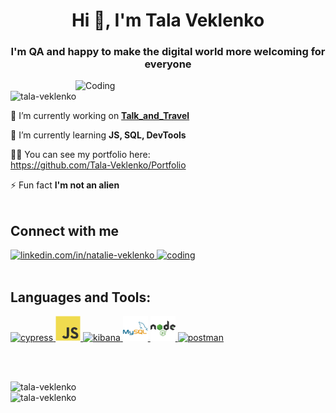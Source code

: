 <h1 align="center">Hi 👋, I'm Tala Veklenko</h1>
<h3 align="center">I'm QA and happy to make the digital world more welcoming for everyone</h3>

<img align="right" alt="Coding" width="400" src="https://camo.githubusercontent.com/08379040ed04c695c89593ee75845b3bcfd057b7a5c3e945d8dd18fa9d74c33b/68747470733a2f2f6465762d746f2d75706c6f6164732e73332e616d617a6f6e6177732e636f6d2f692f64347476756b6274356d726133376376776b6c6b2e6769663f7261773d74727565">
<p align="left"> <img src="https://komarev.com/ghpvc/?username=tala-veklenko&label=Profile%20views&color=0e75b6&style=flat" alt="tala-veklenko" /> </p>

🔭 I’m currently working on **[Talk_and_Travel](https://talk-and-travel.online)**</br>

🌱 I’m currently learning **JS, SQL, DevTools** </br>

👨‍💻 You can see my portfolio here:</br>
https://github.com/Tala-Veklenko/Portfolio
  
⚡ Fun fact **I'm not an alien** </br>
</br>

## Connect with me
<p align="left"> 
<a href="https://linkedin.com/in/linkedin.com/in/natalie-veklenko" target="_blank"><img src="https://raw.githubusercontent.com/rahuldkjain/github-profile-readme-generator/master/src/images/icons/Social/linked-in-alt.svg" alt="linkedin.com/in/natalie-veklenko" height="30" width="40" margin-right="500px"/> </a> <a href="mailto:natalieveklenko@gmail.com"><img src="https://mailmeteor.com/logos/assets/PNG/Gmail_Logo_512px.png" alt="coding" height="30" width="40"/> </a>
</br>
</br>
  
## Languages and Tools:
<p align="left"> <a href="https://www.cypress.io" target="_blank" rel="noreferrer"> <img src="https://raw.githubusercontent.com/simple-icons/simple-icons/6e46ec1fc23b60c8fd0d2f2ff46db82e16dbd75f/icons/cypress.svg" alt="cypress" width="40" height="40"/> </a> <a href="https://developer.mozilla.org/en-US/docs/Web/JavaScript" target="_blank" rel="noreferrer"> <img src="https://raw.githubusercontent.com/devicons/devicon/master/icons/javascript/javascript-original.svg" alt="javascript" width="40" height="40"/> </a> <a href="https://www.elastic.co/kibana" target="_blank" rel="noreferrer"> <img src="https://www.vectorlogo.zone/logos/elasticco_kibana/elasticco_kibana-icon.svg" alt="kibana" width="40" height="40"/> </a> <a href="https://www.mysql.com/" target="_blank" rel="noreferrer"> <img src="https://raw.githubusercontent.com/devicons/devicon/master/icons/mysql/mysql-original-wordmark.svg" alt="mysql" width="40" height="40"/> </a> <a href="https://nodejs.org" target="_blank" rel="noreferrer"> <img src="https://raw.githubusercontent.com/devicons/devicon/master/icons/nodejs/nodejs-original-wordmark.svg" alt="nodejs" width="40" height="40"/> </a> <a href="https://postman.com" target="_blank" rel="noreferrer"> <img src="https://www.vectorlogo.zone/logos/getpostman/getpostman-icon.svg" alt="postman" width="40" height="40"/> </a> </p>
</br>
</br>


<p>&nbsp;<img align="left" width="400" src="https://github-readme-stats.vercel.app/api?username=tala-veklenko&show_icons=true&locale=en" alt="tala-veklenko" /><img align="left" width="400" src="https://github-readme-streak-stats.herokuapp.com/?user=tala-veklenko&" alt="tala-veklenko" /></p>
